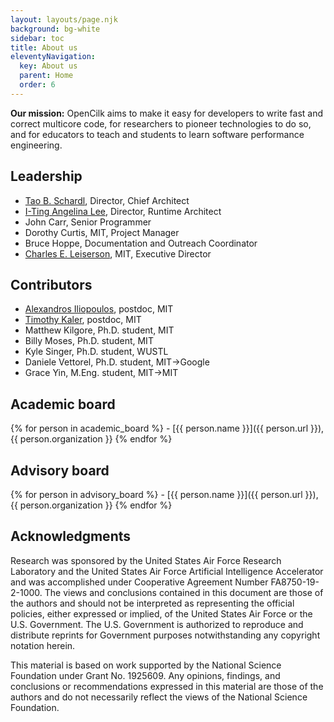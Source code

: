 ```yaml
---
layout: layouts/page.njk
background: bg-white
sidebar: toc
title: About us
eleventyNavigation:
  key: About us
  parent: Home
  order: 6
---
```


**Our mission:** OpenCilk aims to make it easy for developers to write fast and correct multicore code, for researchers to pioneer technologies to do so, and for educators to teach and students to learn software performance engineering.

## Leadership

<div class="list-tight">

- [Tao B. Schardl](http://neboat.mit.edu/), Director, Chief Architect
- [I-Ting Angelina Lee](http://www.cse.wustl.edu/~angelee/), Director, Runtime Architect
- John Carr, Senior Programmer
- Dorothy Curtis, MIT, Project Manager
- Bruce Hoppe, Documentation and Outreach Coordinator
- [Charles E. Leiserson](https://people.csail.mit.edu/cel/), MIT, Executive Director
</div>

## Contributors

<div class="list-tight">

- [Alexandros Iliopoulos](https://www.csail.mit.edu/person/alexandros-stavros-iliopoulos), postdoc, MIT
- [Timothy Kaler](https://www.csail.mit.edu/person/timothy-kaler), postdoc, MIT
- Matthew Kilgore, Ph.D. student, MIT
- Billy Moses, Ph.D. student, MIT
- Kyle Singer, Ph.D. student, WUSTL
- Daniele Vettorel, Ph.D. student, MIT→Google
- Grace Yin, M.Eng. student, MIT→MIT
</div>

## Academic board
<div class="list-tight">
{% for person in academic_board %}
 - [{{ person.name }}]({{ person.url }}), {{ person.organization }}
{% endfor %}
</div>

## Advisory board
<div class="list-tight">
{% for person in advisory_board %}
 - [{{ person.name }}]({{ person.url }}), {{ person.organization }}
{% endfor %}
</div>

## Acknowledgments

Research was sponsored by the United States Air Force Research Laboratory and the United States Air Force Artificial Intelligence Accelerator and was accomplished under Cooperative Agreement Number FA8750-19-2-1000. The views and conclusions contained in this document are those of the authors and should not be interpreted as representing the official policies, either expressed or implied, of the United States Air Force or the U.S. Government. The U.S. Government is authorized to reproduce and distribute reprints for Government purposes notwithstanding any copyright notation herein.

This material is based on work supported by the National Science Foundation under Grant No. 1925609. Any opinions, findings, and conclusions or recommendations expressed in this material are those of the authors and do not necessarily reflect the views of the National Science Foundation.
